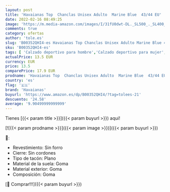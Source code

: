 ```yaml
---
layout: post
title: 'Havaianas Top  Chanclas Unisex Adulto  Marine Blue  43/44 EU'
date: 2022-02-16 08:49:25
image: 'https://m.media-amazon.com/images/I/31fU0dwt-DL._SL500_._SL400_.jpg'
comments: true
category: ofertas
author: 'tole.es'
slug: 'B00352QHI4-es Havaianas Top Chanclas Unisex Adulto Marine Blue 43/44 EU'
sku: 'B00352QHI4-es'
tags: [ 'Calzado deportivo para hombre','Calzado deportivo para mujer','Chanclas y sandalias de piscina para hombre','Chanclas y sandalias de piscina para mujer','Zapatillas y calzado deportivo para hombre','Zapatillas y calzado deportivo para mujer','Zapatos','Zapatos para hombre','Zapatos para mujer','Zapatos y complementos','chanclas','havaianas', ]
actualPrice: 13.5 EUR
currency: EUR
price: 13.5
comparePrice: 17.9 EUR
prodname: 'Havaianas Top  Chanclas Unisex Adulto  Marine Blue  43/44 EU'
country: 'es'
flag: '🇪🇸'
brand: 'Havaianas'
buyurl: 'https://www.amazon.es/dp/B00352QHI4/?tag=tolees-21'
descuento: '24.58'
average: '9.90499999999999'
---
```


Tienes [{{< param title >}}]({{< param buyurl >}}) aqui!

[![{{< param prodname >}}]({{< param image >}})]({{< param buyurl >}})

🔎:

- Revestimiento: Sin forro
- Cierre: Sin cordones
- Tipo de tacón: Plano
- Material de la suela: Goma
- Material exterior: Goma
- Composición: Goma

[🛒 Comprar!!!]({{< param buyurl >}})
